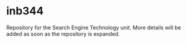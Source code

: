 # inb344
Repository for the Search Engine Technology unit.
More details will be added as soon as the repository is expanded.
